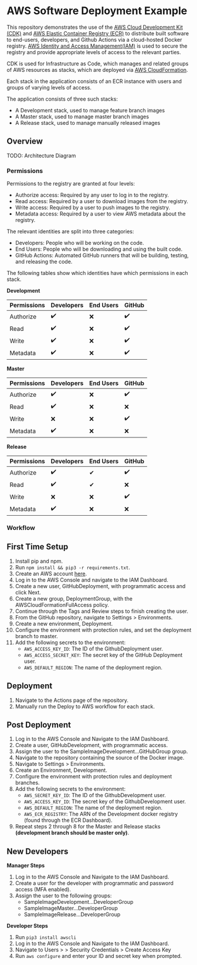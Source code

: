 # AWS Software Deployment Example

This repository demonstrates the use of the [AWS Cloud Development Kit (CDK)](https://aws.amazon.com/cdk/) and 
[AWS Elastic Container Registry (ECR)](https://aws.amazon.com/ecr/) to distribute built software to end-users, 
developers, and Github Actions via a cloud-hosted Docker registry.
[AWS Identity and Access Management(IAM)](https://aws.amazon.com/iam/) is used to secure the registry and provide
appropriate levels of access to the relevant parties.

CDK is used for Infrastructure as Code, which manages and related groups of AWS resources as stacks, which are deployed
via [AWS CloudFormation](https://aws.amazon.com/cloudformation/).

Each stack in the application consists of an ECR instance with users and groups of varying levels of access. 

The application consists of three such stacks:

- A Development stack, used to manage feature branch images
- A Master stack, used to manage master branch images
- A Release stack, used to manage manually released images

## Overview

TODO: Architecture Diagram

### Permissions

Permissions to the registry are granted at four levels:

- Authorize access: Required by any user to log in to the registry.
- Read access: Required by a user to download images from the registry.
- Write access: Required by a user to push images to the registry.
- Metadata access: Required by a user to view AWS metadata about the registry.

The relevant identities are split into three categories:

- Developers: People who will be working on the code.
- End Users: People who will be downloading and using the built code.
- GitHub Actions: Automated GitHub runners that will be building, testing, and releasing the code.

The following tables show which identities have which permissions in each stack.

**Development**

| Permissions | Developers | End Users | GitHub |
|-------------|------------|-----------|--------|
| Authorize   | ✔️️        | ❌         | ️✔️    |
| Read        | ✔️         | ❌         | ✔️     |
| Write       | ✔️         | ❌         | ✔️     |
| Metadata    | ✔️         | ❌         | ✔️     |

**Master**

| Permissions | Developers | End Users | GitHub |
|-------------|------------|-----------|--------|
| Authorize   | ✔️️        | ❌         | ️✔️    |
| Read        | ✔️         | ❌         | ❌️     |
| Write       | ❌️         | ❌         | ✔️     |
| Metadata    | ✔️         | ❌         | ❌️     |

**Release**

| Permissions | Developers | End Users | GitHub |
|-------------|------------|-----------|--------|
| Authorize   | ✔️️        | ✔         | ️✔️    |
| Read        | ✔️         | ✔         | ❌️     |
| Write       | ❌️         | ❌         | ✔️     |
| Metadata    | ✔️         | ❌         | ❌️     |

### Workflow



## First Time Setup

1. Install pip and npm.
2. Run `npm install && pip3 -r requirements.txt`.
3. Create an AWS account [here](https://portal.aws.amazon.com/billing/signup#/start/email).
5. Log in to the AWS Console and navigate to the IAM Dashboard.
6. Create a new user, GitHubDeployment, with programmatic access and click Next.
7. Create a new group, DeploymentGroup, with the AWSCloudFormationFullAccess policy.
8. Continue through the Tags and Review steps to finish creating the user.
9. From the GitHub repository, navigate to Settings > Environments.
10. Create a new environment, Deployment.
11. Configure the environment with protection rules, and set the deployment branch to master.
12. Add the following secrets to the environment:
    - `AWS_ACCESS_KEY_ID`: The ID of the GithubDeployment user.
    - `AWS_ACCESS_SECRET_KEY`: The secret key of the GitHub Deployment user.
    - `AWS_DEFAULT_REGION`: The name of the deployment region.

## Deployment

1. Navigate to the Actions page of the repository.
2. Manually run the Deploy to AWS workflow for each stack.

## Post Deployment

1. Log in to the AWS Console and Navigate to the IAM Dashboard.
2. Create a user, GitHubDevelopment, with programmatic access.
3. Assign the user to the SampleImageDevelopment...GitHubGroup group.
4. Navigate to the repository containing the source of the Docker image.
5. Navigate to Settings > Environments.
6. Create an Environment, Development.
7. Configure the environment with protection rules and deployment branches.
8. Add the following secrets to the environment:
   - `AWS_SECRET_KEY_ID`: The ID of the GithubDevelopment user.
   - `AWS_ACCESS_KEY_ID`: The secret key of the GithubDevelopment user.
   - `AWS_DEFAULT_REGION`: The name of the deployment region.
   - `AWS_ECR_REGISTRY`: The ARN of the Development docker registry (found through the ECR Dashboard).
9. Repeat steps 2 through 8 for the Master and Release stacks **(development branch should be master only)**.


## New Developers

**Manager Steps**

1. Log in to the AWS Console and Navigate to the IAM Dashboard.
2. Create a user for the developer with programmatic and password access (MFA enabled).
3. Assign the user to the following groups:
   - SampleImageDevelopment...DeveloperGroup
   - SampleImageMaster...DeveloperGroup
   - SampleImageRelease...DeveloperGroup

**Developer Steps**

1. Run `pip3 install awscli`
2. Log in to the AWS Console and Navigate to the IAM Dashboard.
3. Navigate to Users > <Your User> > Security Credentials > Create Access Key
4. Run `aws configure` and enter your ID and secret key when prompted.